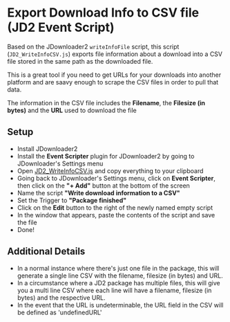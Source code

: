 # Export Download Info to CSV file (JD2 Event Script)
Based on the JDownloader2 `writeInfoFile` script, this script (`JD2_WriteInfoCSV.js`) exports file information about a download into a CSV file stored in the same path as the downloaded file. 

This is a great tool if you need to get URLs for your downloads into another platform and are saavy enough to scrape the CSV files in order to pull that data.
 
The information in the CSV file includes the **Filename**, the **Filesize (in bytes)** and the **URL** used to download the file
 
## Setup
- Install JDownloader2
- Install the **Event Scripter** plugin for JDownloader2 by going to JDownloader's Settings menu
- Open [JD2_WriteInfoCSV.js](https://github.com/ALonelyJuicebox/JD2_WriteInfoCSV/blob/main/JD2_WriteInfoCSV.js) and copy everything to your clipboard
- Going back to JDownloader's Settings menu, click on **Event Scripter**, then click on the **"+ Add"** button at the bottom of the screen
- Name the script **"Write download information to a CSV"**
- Set the Trigger to **"Package finished"**
- Click on the **Edit** button to the right of the newly named empty script
- In the window that appears, paste the contents of the script and save the file
- Done!
 
## Additional Details 
- In a normal instance where there's just one file in the package, this will generate a single line CSV with the filename, filesize (in bytes) and URL.
- In a circumstance where a JD2 package has multiple files, this will give you a multi line CSV where each line will have a filename, filesize (in bytes) and the respective URL.
- In the event that the URL is undeterminable, the URL field in the CSV will be defined as 'undefinedURL'

